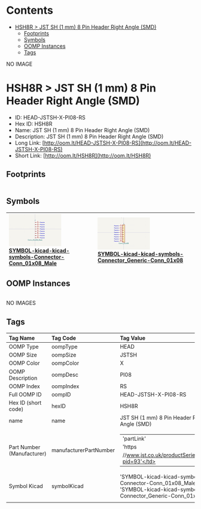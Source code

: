



Contents
========

* [HSH8R > JST SH (1 mm) 8 Pin Header Right Angle (SMD)](#hsh8r--jst-sh-1-mm-8-pin-header-right-angle-smd)
	* [Footprints](#footprints)
	* [Symbols](#symbols)
	* [OOMP Instances](#oomp-instances)
	* [Tags](#tags)
  
NO IMAGE  
# HSH8R > JST SH (1 mm) 8 Pin Header Right Angle (SMD)

- ID: HEAD-JSTSH-X-PI08-RS
- Hex ID: HSH8R
- Name: JST SH (1 mm) 8 Pin Header Right Angle (SMD)
- Description: JST SH (1 mm) 8 Pin Header Right Angle (SMD)
- Long Link: [http://oom.lt/HEAD-JSTSH-X-PI08-RS](http://oom.lt/HEAD-JSTSH-X-PI08-RS)
- Short Link: [http://oom.lt/HSH8R](http://oom.lt/HSH8R)

## Footprints
  

||||
| :--- | :--- | :--- |

## Symbols
  

|[![](https://raw.githubusercontent.com/oomlout/oomlout_OOMP_eda_V2/main/SYMBOL/kicad/kicad-symbols/Connector/Conn_01x08_Male/image_140.png)<br>SYMBOL-kicad-kicad-symbols-Connector-Conn_01x08_Male](https://github.com/oomlout/oomlout_OOMP_eda_V2/tree/main/SYMBOL/kicad/kicad-symbols/Connector/Conn_01x08_Male/)|[![](https://raw.githubusercontent.com/oomlout/oomlout_OOMP_eda_V2/main/SYMBOL/kicad/kicad-symbols/Connector_Generic/Conn_01x08/image_140.png)<br>SYMBOL-kicad-kicad-symbols-Connector_Generic-Conn_01x08](https://github.com/oomlout/oomlout_OOMP_eda_V2/tree/main/SYMBOL/kicad/kicad-symbols/Connector_Generic/Conn_01x08/)||
| :--- | :--- | :--- |

## OOMP Instances
  

||||
| :--- | :--- | :--- |
  
NO IMAGES  
## Tags
  

|Tag Name|Tag Code|Tag Value|
| :--- | :--- | :--- |
|OOMP Type|oompType|HEAD|
|OOMP Size|oompSize|JSTSH|
|OOMP Color|oompColor|X|
|OOMP Description|oompDesc|PI08|
|OOMP Index|oompIndex|RS|
|Full OOMP ID|oompID|HEAD-JSTSH-X-PI08-RS|
|Hex ID (short code)|hexID|HSH8R|
|name|name|JST SH (1 mm) 8 Pin Header Right Angle (SMD)|
|Part Number (Manufacturer)|manufacturerPartNumber|<table><tr><td>'partLink'</td></tr><tr><td> 'https</td></tr><tr><td>//www.jst.co.uk/productSeries.php?pid=93'</td></tr></table>|
|Symbol Kicad|symbolKicad|'SYMBOL-kicad-kicad-symbols-Connector-Conn_01x08_Male', 'SYMBOL-kicad-kicad-symbols-Connector_Generic-Conn_01x08'|
||||
